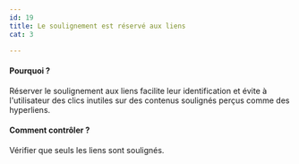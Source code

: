 ```yaml
---
id: 19
title: Le soulignement est réservé aux liens
cat: 3

---
```


#### Pourquoi ?

Réserver le soulignement aux liens facilite leur identification et évite à l'utilisateur des clics inutiles sur des contenus soulignés perçus comme des hyperliens.

#### Comment contrôler ?

Vérifier que seuls les liens sont soulignés.


